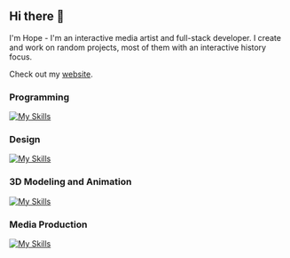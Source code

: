 ## Hi there 👋

I'm Hope - I'm an interactive media artist and full-stack developer. I create and work on random projects, most of them with an interactive history focus.

Check out my [website](https://www.hopemoore.com).

### Programming
[![My Skills](https://skillicons.dev/icons?i=js,html,css,jquery,nodejs,python,php,mysql,unity,arduino,processing,cs,java,wordpress,androidstudio,p5js)](https://skillicons.dev)

### Design
[![My Skills](https://skillicons.dev/icons?i=photoshop,illustrator,xd)](https://skillicons.dev)

### 3D Modeling and Animation
[![My Skills](https://skillicons.dev/icons?i=blender,sketchup,unity,unreal)](https://skillicons.dev)

### Media Production
[![My Skills](https://skillicons.dev/icons?i=premiere,aftereffects,audition)](https://skillicons.dev)
